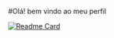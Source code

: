 #Olá! bem vindo ao meu perfil  

[![Readme Card](https://github-readme-stats.vercel.app/api/pin/?username=fagnergoncalvesti&repo=github-readme-stats)](https://github.com/fagnergoncalvesti/github-readme-stats)
